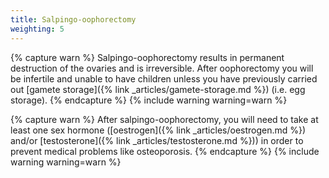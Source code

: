 ```yaml
---
title: Salpingo-oophorectomy
weighting: 5
---
```


{% capture warn %}
Salpingo-oophorectomy results in permanent destruction of the ovaries and is irreversible. After oophorectomy you will be infertile and unable to have children unless you have previously carried out [gamete storage]({% link _articles/gamete-storage.md %}) (i.e. egg storage).
{% endcapture %}
{% include warning warning=warn %}

{% capture warn %}
After salpingo-oophorectomy, you will need to take at least one sex hormone ([oestrogen]({% link _articles/oestrogen.md %}) and/or [testosterone]({% link _articles/testosterone.md %})) in order to prevent medical problems like osteoporosis.
{% endcapture %}
{% include warning warning=warn %}